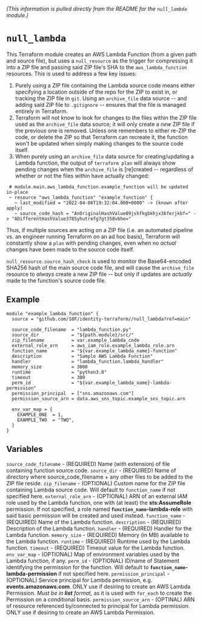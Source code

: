 _(This information is pulled directly from the README for the `null_lambda` module.)_

# `null_lambda`

This Terraform module creates an AWS Lambda Function (from a given path and source file), but uses a `null_resource` as the trigger for compressing it into a ZIP file and passing said ZIP file's SHA to the `aws_lambda_function` resources. This is used to address a few key issues:

1. Purely using a ZIP file containing the Lambda source code means either specifying a location outside of the repo for the ZIP to exist in, or tracking the ZIP file in `git`. Using an `archive_file` data source -- and adding said ZIP file to `.gitignore` -- ensures that the file is managed entirely in Terraform.
2. Terraform will not know to look for changes to the files within the ZIP file used as the `archive_file` data source; it will only create a _new_ ZIP file if the previous one is removed. Unless one remembers to either re-ZIP the code, or delete the ZIP so that Terraform can recreate it, the function won't be updated when simply making changes to the source code itself.
3. When purely using an `archive_file` data source for creating/updating a Lambda function, the output of `terraform plan` will always show pending changes when the `archive_file` is [re]created -- regardless of whether or not the files within have actually changed:
  ```
   # module.main.aws_lambda_function.example_function will be updated in-place
   ~ resource "aws_lambda_function" "example_function" {
     ~ last_modified = "2022-04-06T19:32:04.000+0000" -> (known after apply)
     ~ source_code_hash = "AnOriginalHashValue09jshfkgbkhjx36ferjkbf=" -> "ADifferentHashValue3785yhutrefg7gt358vbhe="
  ```
  Thus, if multiple sources are acting on a ZIP file (i.e. an automated pipeline vs. an engineer running Terraform on an ad hoc basis), Terraform will constantly show a `plan` with pending changes, even when no _actual_ changes have been made to the source code itself.

`null_resource.source_hash_check` is used to monitor the Base64-encoded SHA256 hash of the main source code file, and will cause the `archive_file` resource to _always_ create a new ZIP file -- but only if updates are _actually_ made to the function's source code file.

## Example

```hcl
module "example_lambda_function" {
  source = "github.com/18F/identity-terraform//null_lambda?ref=main"

  source_code_filename  = "lambda_function.py"
  source_dir            = "${path.module}/src/"
  zip_filename          = var.example_lambda_code
  external_role_arn     = aws_iam_role.example_lambda_role.arn
  function_name         = "${var.example_lambda_name}-function"
  description           = "Sample AWS Lambda Function"
  handler               = "lambda_function.lambda_handler"
  memory_size           = 3008
  runtime               = "python3.8"
  timeout               = 300
  perm_id               = "${var.example_lambda_name}-lambda-permission"
  permission_principal  = ["sns.amazonaws.com"]
  permission_source_arn = data.aws_sns_topic.example_sns_topic.arn

  env_var_map = {
    EXAMPLE_ONE  = 1,
    EXAMPLE_TWO  = "TWO",
  }
}
```

## Variables

`source_code_filename` - (REQUIRED) Name (with extension) of file containing function source code.
`source_dir` - (REQUIRED) Name of directory where source_code_filename + any other files to be added to the ZIP file reside.
`zip_filename` - (OPTIONAL) Custom name for the ZIP file containing Lambda source code. Will default to `function_name` if not specified here.
`external_role_arn` - (OPTIONAL) ARN of an external IAM role used by the Lambda function, one with (at least) the **sts:AssumeRole** permission. If not specified, a role named **`function_name`-lambda-role** with said basic permission will be created and used instead.
`function_name` - (REQUIRED) Name of the Lambda function.
`description` - (REQUIRED) Description of the Lambda function.
`handler` - (REQUIRED) Handler for the Lambda function.
`memory_size` - (REQUIRED) Memory (in MB) available to the Lambda function.
`runtime` - (REQUIRED) Runtime used by the Lambda function.
`timeout` - (REQUIRED) Timeout value for the Lambda function.
`env_var_map` - (OPTIONAL) Map of environment variables used by the Lambda function, if any.
`perm_id` - (OPTIONAL) ID/name of Statement identifying the permission for the function. Will default to **`function_name`-lambda-permission** if not specified here.
`permission_principal` - (OPTIONAL) Service principal for Lambda permission, e.g. **events.amazonaws.com**. ONLY use if desiring to create an AWS Lambda Permission. _Must be in **list** format,_ as it is used with `for_each` to create the Permission on a conditional basis.
`permission_source_arn` - (OPTINAL) ARN of resource referenced by/connected to principal for Lambda permission. ONLY use if desiring to create an AWS Lambda Permission.
